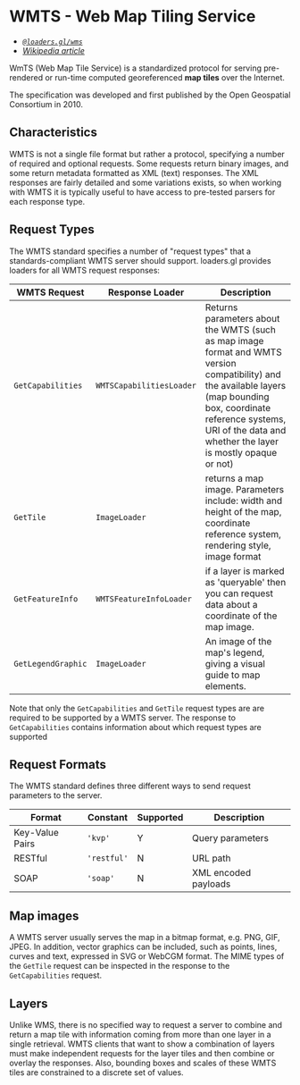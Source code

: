# WMTS - Web Map Tiling Service

- *[`@loaders.gl/wms`](/docs/modules/wms)*
- *[Wikipedia article](https://en.wikipedia.org/wiki/Web_Map_Tile_Service)*

WmTS (Web Map Tile Service) is a standardized protocol for serving pre-rendered or run-time computed georeferenced **map tiles** over the Internet.

The specification was developed and first published by the Open Geospatial Consortium in 2010.

## Characteristics

WMTS is not a single file format but rather a protocol, specifying a number of required and optional requests. Some requests return binary images, and some return metadata formatted as XML (text) responses. The XML responses are fairly detailed and some variations exists, so when working with WMTS it is typically useful to have access to pre-tested parsers for each response type.

## Request Types

The WMTS standard specifies a number of "request types" that a standards-compliant WMTS server should support. loaders.gl provides loaders for all WMTS request responses:

| **WMTS Request**   | **Response Loader**      | **Description**                                                                                                                                                                                                                      |
| ------------------ | ------------------------ | ------------------------------------------------------------------------------------------------------------------------------------------------------------------------------------------------------------------------------------ |
| `GetCapabilities`  | `WMTSCapabilitiesLoader` | Returns parameters about the WMTS (such as map image format and WMTS version compatibility) and the available layers (map bounding box, coordinate reference systems, URI of the data and whether the layer is mostly opaque or not) |
| `GetTile`          | `ImageLoader`            | returns a map image. Parameters include: width and height of the map, coordinate reference system, rendering style, image format                                                                                                     |
| `GetFeatureInfo`   | `WMTSFeatureInfoLoader`  | if a layer is marked as 'queryable' then you can request data about a coordinate of the map image.                                                                                                                                   |
| `GetLegendGraphic` | `ImageLoader`            | An image of the map's legend, giving a visual guide to map elements.                                                                                                                                                                 |

Note that only the `GetCapabilities` and `GetTile` request types are are required to be supported by a WMTS server. The response to `GetCapabilities` contains information about which request types are supported

## Request Formats

The WMTS standard defines three different ways to send request parameters to the server.

| Format          | Constant    | Supported | Description          |
| --------------- | ----------- | --------- | -------------------- |
| Key-Value Pairs | `'kvp'`     | Y         | Query parameters     |
| RESTful         | `'restful'` | N         | URL path             |
| SOAP            | `'soap'`    | N         | XML encoded payloads |

## Map images

A WMTS server usually serves the map in a bitmap format, e.g. PNG, GIF, JPEG. In addition, vector graphics can be included, such as points, lines, curves and text, expressed in SVG or WebCGM format. The MIME types of the `GetTile` request can be inspected in the response to the `GetCapabilities` request.

## Layers

Unlike WMS, there is no specified way to request a server to combine and return a map tile with information coming from more than one layer in a single retrieval. WMTS clients that want to show a combination of layers must make independent requests for the layer tiles and then combine or overlay the responses. Also, bounding boxes and scales of these WMTS tiles are constrained to a discrete set of values.
